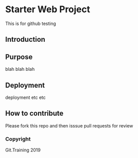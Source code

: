 # Starter Web Project
This is for github testing
## Introduction

## Purpose
blah blah blah
## Deployment
deployment etc etc
## How to contribute
Please fork this repo and then isssue pull requests for review

### Copyright
Git.Training 2019